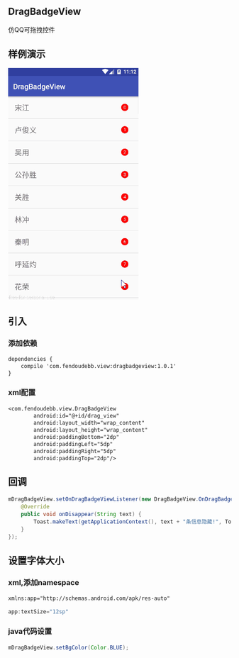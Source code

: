 ## DragBadgeView
仿QQ可拖拽控件
## 样例演示
![](pic/sample.gif)
## 引入
### 添加依赖
```
dependencies {
	compile 'com.fendoudebb.view:dragbadgeview:1.0.1'
}
``` 
### xml配置
```
<com.fendoudebb.view.DragBadgeView
        android:id="@+id/drag_view"
        android:layout_width="wrap_content"
        android:layout_height="wrap_content"
        android:paddingBottom="2dp"
        android:paddingLeft="5dp"
        android:paddingRight="5dp"
        android:paddingTop="2dp"/>
```
## 回调
```java
mDragBadgeView.setOnDragBadgeViewListener(new DragBadgeView.OnDragBadgeViewListener() {
    @Override
    public void onDisappear(String text) {
        Toast.makeText(getApplicationContext(), text + "条信息隐藏!", Toast.LENGTH_SHORT).show();
    }
});
```
## 设置字体大小
### xml,添加namespace
```
xmlns:app="http://schemas.android.com/apk/res-auto"
```
```java
app:textSize="12sp"
```
### java代码设置
```java
mDragBadgeView.setBgColor(Color.BLUE);
```
